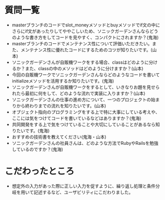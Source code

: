 # 質問一覧
* masterブランチのコードでslot_moneyメソッドとbuyメソッドでif文の中にさらにif文があったりしてややこしいため、ソニックガーデンさんならどうのような書き方をしてコードを見やすく、コンパクトにされますか？(鬼海)
* masterブランチのコードでメンテナンス性について評価いただきたい。また、メンテナンス性に優れたコードにするためのコツが知りたいです。(山本)
* ソニックガーデンさんが自販機ワークをする場合、classはどのように分けるか？また、classの中のメソッドはどのように分けますか？(山本)
* 今回の自販機ワークでソニックガーデンさんならどのようなコードを書いてinitializeメソッドを活用するか知りたいです。(鬼海)
* ソニックガーデンさんが自販機ワークをするとして、いきなりお題を見せられたら最初に何をして、どのような流れで実装に入りますか？(山本)
* ソニックガーデンさんの仕事の進め方について、一つのプロジェクトの始まりから終わりまでの流れを知りたいです。(山本)
* オブジェクト指向のプログラミングをする上で特に大事にしている考えや、ここには気をつけてコードを書いているなどはありますか？(鬼海)
* 共同開発をする上で気をつけていることや大切にしていることがあるなら知りたいです。(鬼海)
* おすすめの技術書を教えてください(鬼海・山本)
* ソニックガーデンさんの社員さんは、どのような方法でRubyやRailsを勉強しているのですか？(鬼海)


# こだわったところ
* 想定外の入力があった際に正しい入力を促すように、繰り返し処理と条件分岐を用いて記述するなど、ユーザビリティにこだわりました。
